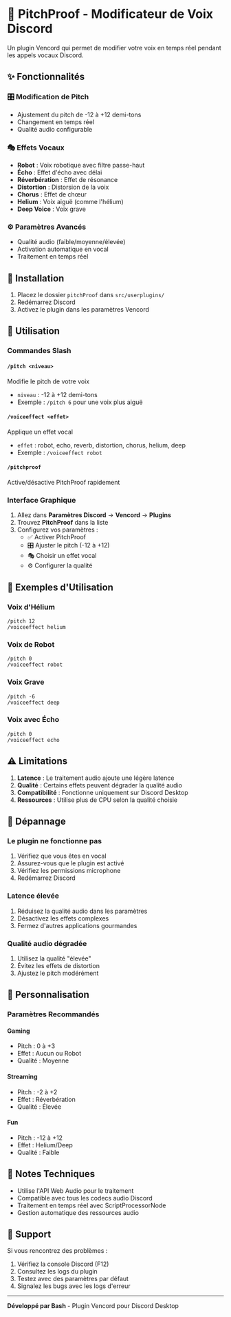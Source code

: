 # 🎤 PitchProof - Modificateur de Voix Discord

Un plugin Vencord qui permet de modifier votre voix en temps réel pendant les appels vocaux Discord.

## ✨ Fonctionnalités

### 🎛️ **Modification de Pitch**
- Ajustement du pitch de -12 à +12 demi-tons
- Changement en temps réel
- Qualité audio configurable

### 🎭 **Effets Vocaux**
- **Robot** : Voix robotique avec filtre passe-haut
- **Écho** : Effet d'écho avec délai
- **Réverbération** : Effet de résonance
- **Distortion** : Distorsion de la voix
- **Chorus** : Effet de chœur
- **Helium** : Voix aiguë (comme l'hélium)
- **Deep Voice** : Voix grave

### ⚙️ **Paramètres Avancés**
- Qualité audio (faible/moyenne/élevée)
- Activation automatique en vocal
- Traitement en temps réel

## 🚀 Installation

1. Placez le dossier `pitchProof` dans `src/userplugins/`
2. Redémarrez Discord
3. Activez le plugin dans les paramètres Vencord

## 📖 Utilisation

### **Commandes Slash**

#### `/pitch <niveau>`
Modifie le pitch de votre voix
- `niveau` : -12 à +12 demi-tons
- Exemple : `/pitch 6` pour une voix plus aiguë

#### `/voiceeffect <effet>`
Applique un effet vocal
- `effet` : robot, echo, reverb, distortion, chorus, helium, deep
- Exemple : `/voiceeffect robot`

#### `/pitchproof`
Active/désactive PitchProof rapidement

### **Interface Graphique**

1. Allez dans **Paramètres Discord** → **Vencord** → **Plugins**
2. Trouvez **PitchProof** dans la liste
3. Configurez vos paramètres :
   - ✅ Activer PitchProof
   - 🎛️ Ajuster le pitch (-12 à +12)
   - 🎭 Choisir un effet vocal
   - ⚙️ Configurer la qualité

## 🎯 Exemples d'Utilisation

### **Voix d'Hélium**
```
/pitch 12
/voiceeffect helium
```

### **Voix de Robot**
```
/pitch 0
/voiceeffect robot
```

### **Voix Grave**
```
/pitch -6
/voiceeffect deep
```

### **Voix avec Écho**
```
/pitch 0
/voiceeffect echo
```

## ⚠️ Limitations

1. **Latence** : Le traitement audio ajoute une légère latence
2. **Qualité** : Certains effets peuvent dégrader la qualité audio
3. **Compatibilité** : Fonctionne uniquement sur Discord Desktop
4. **Ressources** : Utilise plus de CPU selon la qualité choisie

## 🔧 Dépannage

### **Le plugin ne fonctionne pas**
1. Vérifiez que vous êtes en vocal
2. Assurez-vous que le plugin est activé
3. Vérifiez les permissions microphone
4. Redémarrez Discord

### **Latence élevée**
1. Réduisez la qualité audio dans les paramètres
2. Désactivez les effets complexes
3. Fermez d'autres applications gourmandes

### **Qualité audio dégradée**
1. Utilisez la qualité "élevée"
2. Évitez les effets de distortion
3. Ajustez le pitch modérément

## 🎨 Personnalisation

### **Paramètres Recommandés**

#### **Gaming**
- Pitch : 0 à +3
- Effet : Aucun ou Robot
- Qualité : Moyenne

#### **Streaming**
- Pitch : -2 à +2
- Effet : Réverbération
- Qualité : Élevée

#### **Fun**
- Pitch : -12 à +12
- Effet : Helium/Deep
- Qualité : Faible

## 📝 Notes Techniques

- Utilise l'API Web Audio pour le traitement
- Compatible avec tous les codecs audio Discord
- Traitement en temps réel avec ScriptProcessorNode
- Gestion automatique des ressources audio

## 🤝 Support

Si vous rencontrez des problèmes :
1. Vérifiez la console Discord (F12)
2. Consultez les logs du plugin
3. Testez avec des paramètres par défaut
4. Signalez les bugs avec les logs d'erreur

---

**Développé par Bash** - Plugin Vencord pour Discord Desktop 
